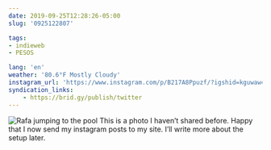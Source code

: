 ```yaml
---
date: 2019-09-25T12:28:26-05:00
slug: '0925122807'

tags:
- indieweb
- PESOS

lang: 'en'
weather: '80.6°F Mostly Cloudy'
instagram_url: 'https://www.instagram.com/p/B217A8Ppuzf/?igshid=kguwaw4xgfcq'
syndication_links:
    - https://brid.gy/publish/twitter
---
```

![Rafa jumping to the pool](https://ramiroruiz.com/uploads/photos/19/0925122807/rafa-jumping-to-the-pool.jpg)
This is a photo I haven’t shared before.
Happy that I now send my instagram posts to my site. 
I’ll write more about the setup later.

 